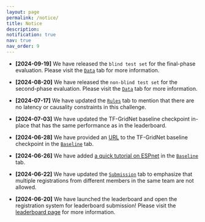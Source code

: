 ```yaml
---
layout: page
permalink: /notice/
title: Notice
description: 
notification: true 
nav: true
nav_order: 9
---
```


* **[2024-09-19]** We have released the `blind test set` for the final-phase evaluation. Please visit the [`Data`](/urgent2024/data) tab for more information.

* **[2024-08-20]** We have released the `non-blind test set` for the second-phase evaluation. Please visit the [`Data`](/urgent2024/data) tab for more information.

* **[2024-07-17]** We have updated the [`Rules`](/urgent2024/rules) tab to mention that there are no latency or causality constraints in this challenge.

* **[2024-07-03]** We have updated the TF-GridNet baseline checkpoint in-place that has the same performance as in the leaderboard.

* **[2024-06-28]** We have provided an [URL](https://huggingface.co/wyz/tfgridnet_for_urgent24) to the TF-GridNet baseline checkpoint in the [`Baseline`](/urgent2024/baseline) tab.

* **[2024-06-26]** We have added [a quick tutorial on ESPnet](/urgent2024/espnet_tutorial) in the [`Baseline`](/urgent2024/baseline) tab.

* **[2024-06-22]** We have updated the [`Submission`](/urgent2024/submission) tab to emphasize that multiple registrations from different members in the same team are not allowed.

* **[2024-06-20]** We have launched the leaderboard and open the registration system for leaderboard submission! Please visit the [leaderboard page](/urgent2024/leaderboard/) for more information.
